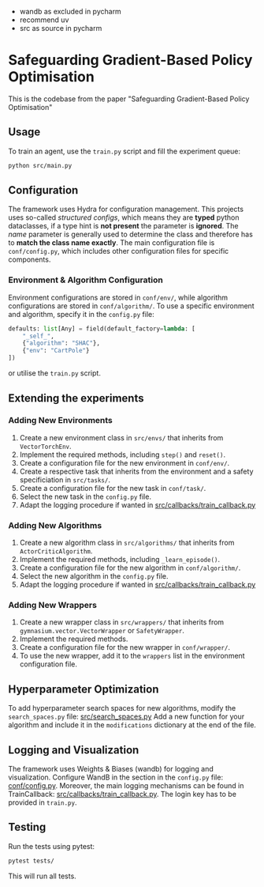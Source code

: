 - wandb as excluded in pycharm
- recommend uv
- src as source in pycharm




# Safeguarding Gradient-Based Policy Optimisation 




This is the codebase from the paper "Safeguarding Gradient-Based Policy Optimisation" 
## Usage

To train an agent, use the `train.py` script and fill the experiment queue:

```bash
python src/main.py
```



## Configuration

The framework uses Hydra for configuration management. This projects uses so-called *structured configs*, which means they are **typed** python dataclasses, if a type hint is **not present** the parameter is **ignored**. The *name* parameter is generally used to determine the class and therefore has to **match the class name exactly**. The main configuration file is `conf/config.py`, which includes other configuration files for specific components.

### Environment & Algorithm Configuration

Environment configurations are stored in `conf/env/`, while algorithm configurations are stored in `conf/algorithm/`. To use a specific environment and algorithm, specify it in the `config.py` file:

```python
defaults: list[Any] = field(default_factory=lambda: [
    "_self_",
    {"algorithm": "SHAC"},
    {"env": "CartPole"}
])
```
or utilise the `train.py` script.

## Extending the experiments

### Adding New Environments

1. Create a new environment class in `src/envs/` that inherits from `VectorTorchEnv`.
2. Implement the required methods, including `step()` and `reset()`.
3. Create a configuration file for the new environment in `conf/env/`.
4. Create a respective task that inherits from the environment and a safety specificiation in `src/tasks/`.
5. Create a configuration file for the new task in `conf/task/`.
5. Select the new task in the `config.py` file.
6. Adapt the logging procedure if wanted in [src/callbacks/train_callback.py](src/train_callback.py)

### Adding New Algorithms

1. Create a new algorithm class in `src/algorithms/` that inherits from `ActorCriticAlgorithm`.
2. Implement the required methods, including `_learn_episode()`.
3. Create a configuration file for the new algorithm in `conf/algorithm/`.
4. Select the new algorithm in the `config.py` file.
5. Adapt the logging procedure if wanted in [src/callbacks/train_callback.py](src/train_callback.py)

### Adding New Wrappers

1. Create a new wrapper class in `src/wrappers/` that inherits from `gymnasium.vector.VectorWrapper` or `SafetyWrapper`.
2. Implement the required methods.
3. Create a configuration file for the new wrapper in `conf/wrapper/`.
4. To use the new wrapper, add it to the `wrappers` list in the environment configuration file.

## Hyperparameter Optimization

To add hyperparameter search spaces for new algorithms, modify the `search_spaces.py` file: [src/search_spaces.py](src/search_spaces.py#L5-43)
Add a new function for your algorithm and include it in the `modifications` dictionary at the end of the file.
## Logging and Visualization

The framework uses Weights & Biases (wandb) for logging and visualization. Configure WandB in the section 
in the `config.py` file: [conf/config.py](conf/config.py#L7-14). Moreover, the main logging mechanisms
can be found in TrainCallback: [src/callbacks/train_callback.py](src/train_callback.py). The login key has to be provided in `train.py`.

## Testing

Run the tests using pytest:

```bash
pytest tests/
```

This will run all tests.
